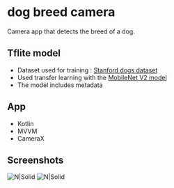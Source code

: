 # dog breed camera
Camera app that detects the breed of a dog.

## Tflite model

  * Dataset used for training : [Stanford dogs dataset](http://vision.stanford.edu/aditya86/ImageNetDogs/main.html)
  * Used transfer learning with the [MobileNet V2 model](https://tfhub.dev/google/tf2-preview/mobilenet_v2/feature_vector/4)
  * The model includes metadata

## App

  * Kotlin
  * MVVM
  * CameraX

## Screenshots
![N|Solid](todo)
![N|Solid](todo)